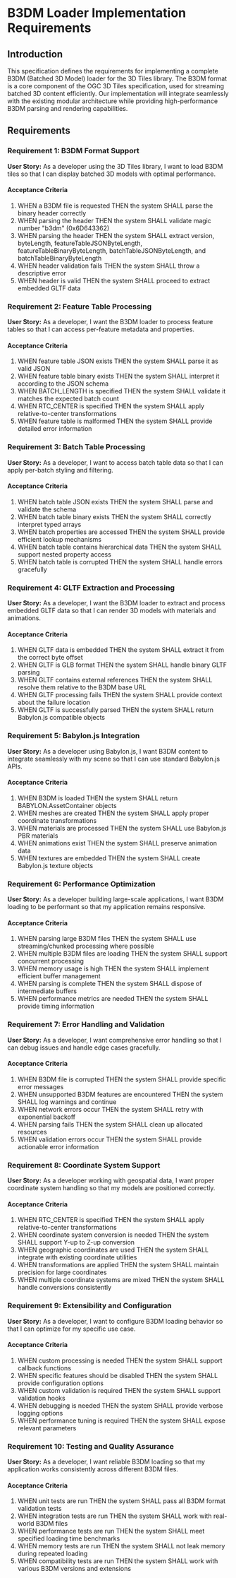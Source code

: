 # B3DM Loader Implementation Requirements

## Introduction

This specification defines the requirements for implementing a complete B3DM (Batched 3D Model) loader for the 3D Tiles library. The B3DM format is a core component of the OGC 3D Tiles specification, used for streaming batched 3D content efficiently. Our implementation will integrate seamlessly with the existing modular architecture while providing high-performance B3DM parsing and rendering capabilities.

## Requirements

### Requirement 1: B3DM Format Support

**User Story:** As a developer using the 3D Tiles library, I want to load B3DM tiles so that I can display batched 3D models with optimal performance.

#### Acceptance Criteria

1. WHEN a B3DM file is requested THEN the system SHALL parse the binary header correctly
2. WHEN parsing the header THEN the system SHALL validate magic number "b3dm" (0x6D643362)
3. WHEN parsing the header THEN the system SHALL extract version, byteLength, featureTableJSONByteLength, featureTableBinaryByteLength, batchTableJSONByteLength, and batchTableBinaryByteLength
4. WHEN header validation fails THEN the system SHALL throw a descriptive error
5. WHEN header is valid THEN the system SHALL proceed to extract embedded GLTF data

### Requirement 2: Feature Table Processing

**User Story:** As a developer, I want the B3DM loader to process feature tables so that I can access per-feature metadata and properties.

#### Acceptance Criteria

1. WHEN feature table JSON exists THEN the system SHALL parse it as valid JSON
2. WHEN feature table binary exists THEN the system SHALL interpret it according to the JSON schema
3. WHEN BATCH_LENGTH is specified THEN the system SHALL validate it matches the expected batch count
4. WHEN RTC_CENTER is specified THEN the system SHALL apply relative-to-center transformations
5. WHEN feature table is malformed THEN the system SHALL provide detailed error information

### Requirement 3: Batch Table Processing

**User Story:** As a developer, I want to access batch table data so that I can apply per-batch styling and filtering.

#### Acceptance Criteria

1. WHEN batch table JSON exists THEN the system SHALL parse and validate the schema
2. WHEN batch table binary exists THEN the system SHALL correctly interpret typed arrays
3. WHEN batch properties are accessed THEN the system SHALL provide efficient lookup mechanisms
4. WHEN batch table contains hierarchical data THEN the system SHALL support nested property access
5. WHEN batch table is corrupted THEN the system SHALL handle errors gracefully

### Requirement 4: GLTF Extraction and Processing

**User Story:** As a developer, I want the B3DM loader to extract and process embedded GLTF data so that I can render 3D models with materials and animations.

#### Acceptance Criteria

1. WHEN GLTF data is embedded THEN the system SHALL extract it from the correct byte offset
2. WHEN GLTF is GLB format THEN the system SHALL handle binary GLTF parsing
3. WHEN GLTF contains external references THEN the system SHALL resolve them relative to the B3DM base URL
4. WHEN GLTF processing fails THEN the system SHALL provide context about the failure location
5. WHEN GLTF is successfully parsed THEN the system SHALL return Babylon.js compatible objects

### Requirement 5: Babylon.js Integration

**User Story:** As a developer using Babylon.js, I want B3DM content to integrate seamlessly with my scene so that I can use standard Babylon.js APIs.

#### Acceptance Criteria

1. WHEN B3DM is loaded THEN the system SHALL return BABYLON.AssetContainer objects
2. WHEN meshes are created THEN the system SHALL apply proper coordinate transformations
3. WHEN materials are processed THEN the system SHALL use Babylon.js PBR materials
4. WHEN animations exist THEN the system SHALL preserve animation data
5. WHEN textures are embedded THEN the system SHALL create Babylon.js texture objects

### Requirement 6: Performance Optimization

**User Story:** As a developer building large-scale applications, I want B3DM loading to be performant so that my application remains responsive.

#### Acceptance Criteria

1. WHEN parsing large B3DM files THEN the system SHALL use streaming/chunked processing where possible
2. WHEN multiple B3DM files are loading THEN the system SHALL support concurrent processing
3. WHEN memory usage is high THEN the system SHALL implement efficient buffer management
4. WHEN parsing is complete THEN the system SHALL dispose of intermediate buffers
5. WHEN performance metrics are needed THEN the system SHALL provide timing information

### Requirement 7: Error Handling and Validation

**User Story:** As a developer, I want comprehensive error handling so that I can debug issues and handle edge cases gracefully.

#### Acceptance Criteria

1. WHEN B3DM file is corrupted THEN the system SHALL provide specific error messages
2. WHEN unsupported B3DM features are encountered THEN the system SHALL log warnings and continue
3. WHEN network errors occur THEN the system SHALL retry with exponential backoff
4. WHEN parsing fails THEN the system SHALL clean up allocated resources
5. WHEN validation errors occur THEN the system SHALL provide actionable error information

### Requirement 8: Coordinate System Support

**User Story:** As a developer working with geospatial data, I want proper coordinate system handling so that my models are positioned correctly.

#### Acceptance Criteria

1. WHEN RTC_CENTER is specified THEN the system SHALL apply relative-to-center transformations
2. WHEN coordinate system conversion is needed THEN the system SHALL support Y-up to Z-up conversion
3. WHEN geographic coordinates are used THEN the system SHALL integrate with existing coordinate utilities
4. WHEN transformations are applied THEN the system SHALL maintain precision for large coordinates
5. WHEN multiple coordinate systems are mixed THEN the system SHALL handle conversions consistently

### Requirement 9: Extensibility and Configuration

**User Story:** As a developer, I want to configure B3DM loading behavior so that I can optimize for my specific use case.

#### Acceptance Criteria

1. WHEN custom processing is needed THEN the system SHALL support callback functions
2. WHEN specific features should be disabled THEN the system SHALL provide configuration options
3. WHEN custom validation is required THEN the system SHALL support validation hooks
4. WHEN debugging is needed THEN the system SHALL provide verbose logging options
5. WHEN performance tuning is required THEN the system SHALL expose relevant parameters

### Requirement 10: Testing and Quality Assurance

**User Story:** As a developer, I want reliable B3DM loading so that my application works consistently across different B3DM files.

#### Acceptance Criteria

1. WHEN unit tests are run THEN the system SHALL pass all B3DM format validation tests
2. WHEN integration tests are run THEN the system SHALL work with real-world B3DM files
3. WHEN performance tests are run THEN the system SHALL meet specified loading time benchmarks
4. WHEN memory tests are run THEN the system SHALL not leak memory during repeated loading
5. WHEN compatibility tests are run THEN the system SHALL work with various B3DM versions and extensions